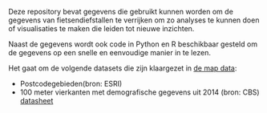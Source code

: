 Deze repository bevat gegevens die gebruikt kunnen worden om de gegevens van fietsendiefstallen te verrijken om zo analyses te kunnen doen of visualisaties te maken die leiden tot nieuwe inzichten.

Naast de gegevens wordt ook code in Python en R beschikbaar gesteld om de gegevens op een snelle en eenvoudige manier in te lezen.

Het gaat om de volgende datasets die zijn klaargezet in [de map data](https://github.com/KennisnetwerkDataScience/Fietsendiefstallen/tree/master/data):
* Postcodegebieden(bron: ESRI)
* 100 meter vierkanten met demografische gegevens uit 2014 (bron: CBS) [datasheet](https://www.cbs.nl/-/media/imported/documents/2014/44/statistische%20gegevens%20per%20vierkant%20update%20oktober%202014.pdf?la=nl-nl)